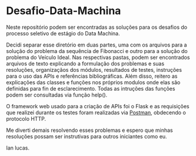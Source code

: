 # Desafio-Data-Machina

Neste repositório podem ser encontradas as soluções para os desafios do processo seletivo de estágio do Data Machina.

Decidi separar esse diretório em duas partes, uma com os arquivos para a solução do problema da sequência de Fibonacci e outro para a solução do problema do Veículo Ideal. Nas respectivas pastas, podem ser encontrados arquivos de texto explicando a formulação dos problemas e suas resoluções, organizaçãos dos módulos, resultados de testes, instruções para o uso das APIs e referências bibliográficas. Além disso, reitero as explicações das classes e funções nos próprios modulos onde elas são definidas para fin de esclarecimento. Todas as intruções das funções podem ser consultadas via função help().

O framework web usado para a criação de APIs foi o Flask e as requisições que realizei durante os testes foram realizadas via [Postman](https://www.postman.com/), obdecendo o protocolo HTTP.

Me diverti demais resolvendo esses problemas e espero que minhas resoluções possam ser instrutivas para outros iniciantes como eu.

Ian lucas.

